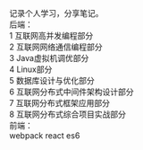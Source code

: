 记录个人学习，分享笔记。<br/>
后端：<br/>
1 互联网高并发编程部分<br/>
2 互联网网络通信编程部分<br/>
3 Java虚拟机调优部分<br/>
4 Linux部分<br/>
5 数据库设计与优化部分<br/>
6 互联网分布式中间件架构设计部分<br/>
7 互联网分布式框架应用部分<br/>
8 互联网分布式综合项目实战部分<br/>
前端：<br/>
webpack react es6
